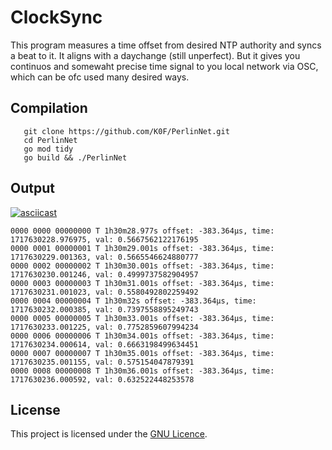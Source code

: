 # ClockSync

This program measures a time offset from desired NTP authority and syncs a beat to it. It aligns with a daychange (still unperfect). But it gives you continuos and somewaht precise time signal to you local network via OSC, which can be ofc used many desired ways.




## Compilation

```shell
   git clone https://github.com/K0F/PerlinNet.git
   cd PerlinNet
   go mod tidy
   go build && ./PerlinNet
   ```

## Output

[![asciicast](https://asciinema.org/a/594838.svg)](https://asciinema.org/a/594838)

```
0000 0000 00000000 T 1h30m28.977s offset: -383.364µs, time: 1717630228.976975, val: 0.5667562122176195
0000 0001 00000001 T 1h30m29.001s offset: -383.364µs, time: 1717630229.001363, val: 0.5665546624880777
0000 0002 00000002 T 1h30m30.001s offset: -383.364µs, time: 1717630230.001246, val: 0.4999737582904957
0000 0003 00000003 T 1h30m31.001s offset: -383.364µs, time: 1717630231.001023, val: 0.5580492802259492
0000 0004 00000004 T 1h30m32s offset: -383.364µs, time: 1717630232.000385, val: 0.7397558895249743
0000 0005 00000005 T 1h30m33.001s offset: -383.364µs, time: 1717630233.001225, val: 0.7752859607994234
0000 0006 00000006 T 1h30m34.001s offset: -383.364µs, time: 1717630234.000614, val: 0.6663198499634451
0000 0007 00000007 T 1h30m35.001s offset: -383.364µs, time: 1717630235.001155, val: 0.575154047879391
0000 0008 00000008 T 1h30m36.001s offset: -383.364µs, time: 1717630236.000592, val: 0.632522448253578
```



## License

This project is licensed under the [GNU Licence](LICENSE).
